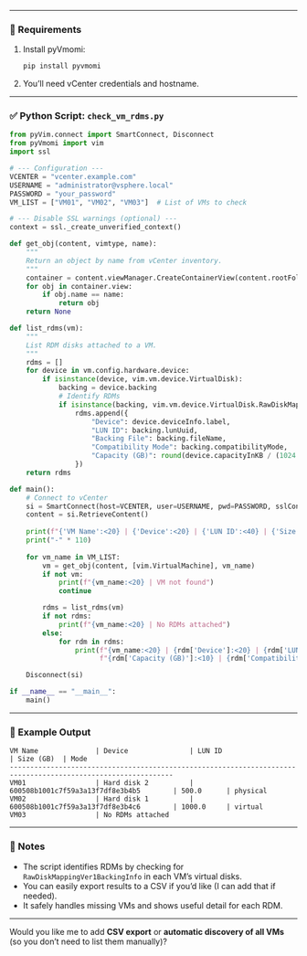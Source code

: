 

---

### 🧩 Requirements

1. Install pyVmomi:

   ```bash
   pip install pyvmomi
   ```

2. You’ll need vCenter credentials and hostname.

---

### ✅ Python Script: `check_vm_rdms.py`

```python
from pyVim.connect import SmartConnect, Disconnect
from pyVmomi import vim
import ssl

# --- Configuration ---
VCENTER = "vcenter.example.com"
USERNAME = "administrator@vsphere.local"
PASSWORD = "your_password"
VM_LIST = ["VM01", "VM02", "VM03"]  # List of VMs to check

# --- Disable SSL warnings (optional) ---
context = ssl._create_unverified_context()

def get_obj(content, vimtype, name):
    """
    Return an object by name from vCenter inventory.
    """
    container = content.viewManager.CreateContainerView(content.rootFolder, vimtype, True)
    for obj in container.view:
        if obj.name == name:
            return obj
    return None

def list_rdms(vm):
    """
    List RDM disks attached to a VM.
    """
    rdms = []
    for device in vm.config.hardware.device:
        if isinstance(device, vim.vm.device.VirtualDisk):
            backing = device.backing
            # Identify RDMs
            if isinstance(backing, vim.vm.device.VirtualDisk.RawDiskMappingVer1BackingInfo):
                rdms.append({
                    "Device": device.deviceInfo.label,
                    "LUN ID": backing.lunUuid,
                    "Backing File": backing.fileName,
                    "Compatibility Mode": backing.compatibilityMode,
                    "Capacity (GB)": round(device.capacityInKB / (1024 * 1024), 2)
                })
    return rdms

def main():
    # Connect to vCenter
    si = SmartConnect(host=VCENTER, user=USERNAME, pwd=PASSWORD, sslContext=context)
    content = si.RetrieveContent()
    
    print(f"{'VM Name':<20} | {'Device':<20} | {'LUN ID':<40} | {'Size (GB)':<10} | {'Mode':<10}")
    print("-" * 110)
    
    for vm_name in VM_LIST:
        vm = get_obj(content, [vim.VirtualMachine], vm_name)
        if not vm:
            print(f"{vm_name:<20} | VM not found")
            continue

        rdms = list_rdms(vm)
        if not rdms:
            print(f"{vm_name:<20} | No RDMs attached")
        else:
            for rdm in rdms:
                print(f"{vm_name:<20} | {rdm['Device']:<20} | {rdm['LUN ID']:<40} | "
                      f"{rdm['Capacity (GB)']:<10} | {rdm['Compatibility Mode']:<10}")

    Disconnect(si)

if __name__ == "__main__":
    main()
```

---

### 🧾 Example Output

```
VM Name              | Device               | LUN ID                                  | Size (GB)  | Mode      
--------------------------------------------------------------------------------------------------------------
VM01                 | Hard disk 2          | 600508b1001c7f59a3a13f7df8e3b4b5        | 500.0      | physical  
VM02                 | Hard disk 1          | 600508b1001c7f59a3a13f7df8e3b4c6        | 1000.0     | virtual   
VM03                 | No RDMs attached
```

---

### 🧠 Notes

* The script identifies RDMs by checking for `RawDiskMappingVer1BackingInfo` in each VM’s virtual disks.
* You can easily export results to a CSV if you’d like (I can add that if needed).
* It safely handles missing VMs and shows useful detail for each RDM.

---

Would you like me to add **CSV export** or **automatic discovery of all VMs** (so you don’t need to list them manually)?
